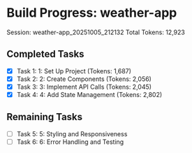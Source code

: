 # Build Progress: weather-app
Session: weather-app_20251005_212132
Total Tokens: 12,923

## Completed Tasks
- [x] Task 1: 1: Set Up Project (Tokens: 1,687)
- [x] Task 2: 2: Create Components (Tokens: 2,056)
- [x] Task 3: 3: Implement API Calls (Tokens: 2,045)
- [x] Task 4: 4: Add State Management (Tokens: 2,802)

## Remaining Tasks
- [ ] Task 5: 5: Styling and Responsiveness
- [ ] Task 6: 6: Error Handling and Testing
